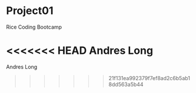 # Project01
Rice Coding Bootcamp

<<<<<<< HEAD
Andres Long
=======
Andres Long
>>>>>>> 21f131ea992379f7ef8ad2c6b5ab18dd563a5b44
